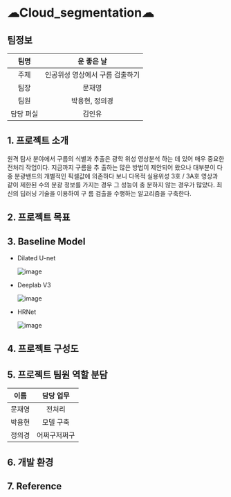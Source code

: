 # ☁Cloud_segmentation☁

## 팀정보

|팀명|운 좋은 날|
|:----:|:---------:|
|주제|인공위성 영상에서 구름 검출하기 |
|팀장|문재영|
|팀원|박용현, 정의경|
|담당 퍼실|김인유|


## 1. 프로젝트 소개

원격 탐사 분야에서 구름의 식별과 추출은 광학 위성 영상분석
하는 데 있어 매우 중요한 전처리 작업이다. 지금까지 구름을 추
출하는 많은 방법이 제안되어 왔으나 대부분이 다중 분광밴드의
개별적인 픽셀값에 의존하다 보니 다목적 실용위성 3호 / 3A호
영상과 같이 제한된 수의 분광 정보를 가지는 경우 그 성능이 충
분하지 않는 경우가 많았다. 최신의 딥러닝 기술을 이용하여 구
름 검출을 수행하는 알고리즘을 구축한다.


## 2. 프로젝트 목표



## 3. Baseline Model

- Dilated U-net

  ![image](https://user-images.githubusercontent.com/66707865/150466007-415f7e51-bbca-4365-a6c4-c4022c727ed8.png)
  
- Deeplab V3

  ![image](https://user-images.githubusercontent.com/66707865/150466422-85896bb0-7509-419d-888d-39c2d7eca88e.png)

- HRNet

  ![image](https://user-images.githubusercontent.com/66707865/150466450-c8827c39-fe4e-4ae9-8d62-6b1887c0bd7e.png)

  





## 4. 프로젝트 구성도


## 5. 프로젝트 팀원 역할 분담

|이름| 담당 업무 |
|:----:|:---------:|
|문재영| 전처리|
|박용현| 모델 구축|
|정의경| 어쩌구저쩌구|

## 6. 개발 환경


## 7. Reference
